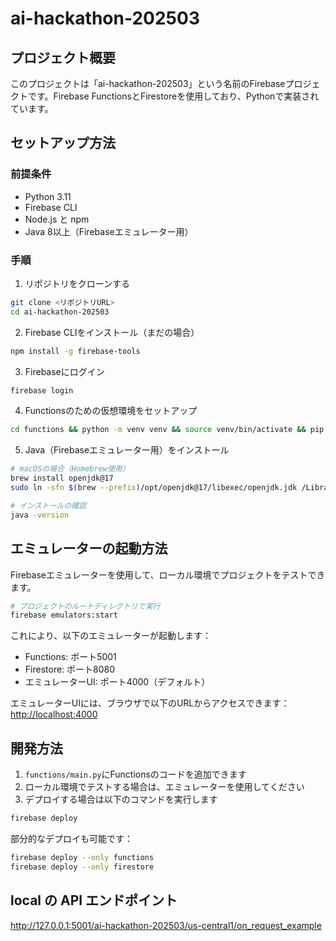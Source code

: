 # ai-hackathon-202503

## プロジェクト概要

このプロジェクトは「ai-hackathon-202503」という名前のFirebaseプロジェクトです。Firebase FunctionsとFirestoreを使用しており、Pythonで実装されています。

## セットアップ方法

### 前提条件

- Python 3.11
- Firebase CLI
- Node.js と npm
- Java 8以上（Firebaseエミュレーター用）

### 手順

1. リポジトリをクローンする

```bash
git clone <リポジトリURL>
cd ai-hackathon-202503
```

2. Firebase CLIをインストール（まだの場合）

```bash
npm install -g firebase-tools
```

3. Firebaseにログイン

```bash
firebase login
```

4. Functionsのための仮想環境をセットアップ

```bash
cd functions && python -m venv venv && source venv/bin/activate && pip install -r requirements.txt
```

5. Java（Firebaseエミュレーター用）をインストール

```bash
# macOSの場合（Homebrew使用）
brew install openjdk@17
sudo ln -sfn $(brew --prefix)/opt/openjdk@17/libexec/openjdk.jdk /Library/Java/JavaVirtualMachines/openjdk-17.jdk

# インストールの確認
java -version
```

## エミュレーターの起動方法

Firebaseエミュレーターを使用して、ローカル環境でプロジェクトをテストできます。

```bash
# プロジェクトのルートディレクトリで実行
firebase emulators:start
```

これにより、以下のエミュレーターが起動します：

- Functions: ポート5001
- Firestore: ポート8080
- エミュレーターUI: ポート4000（デフォルト）

エミュレーターUIには、ブラウザで以下のURLからアクセスできます：
[http://localhost:4000](http://localhost:4000)

## 開発方法

1. `functions/main.py`にFunctionsのコードを追加できます
2. ローカル環境でテストする場合は、エミュレーターを使用してください
3. デプロイする場合は以下のコマンドを実行します

```bash
firebase deploy
```

部分的なデプロイも可能です：

```bash
firebase deploy --only functions
firebase deploy --only firestore
```

## local の API エンドポイント

http://127.0.0.1:5001/ai-hackathon-202503/us-central1/on_request_example